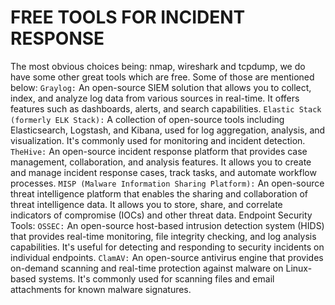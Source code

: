 # FREE TOOLS FOR INCIDENT RESPONSE
The most obvious choices being: nmap, wireshark and tcpdump, we do have some other great tools which are free. 
Some of those are mentioned below:
`Graylog:`
An open-source SIEM solution that allows you to collect, index, and analyze log data from various sources in real-time. It offers features such as dashboards, alerts, and search capabilities.
`Elastic Stack (formerly ELK Stack):`
A collection of open-source tools including Elasticsearch, Logstash, and Kibana, used for log aggregation, analysis, and visualization. It's commonly used for monitoring and incident detection.
`TheHive:`
An open-source incident response platform that provides case management, collaboration, and analysis features. It allows you to create and manage incident response cases, track tasks, and automate workflow processes.
`MISP (Malware Information Sharing Platform):`
An open-source threat intelligence platform that enables the sharing and collaboration of threat intelligence data. It allows you to store, share, and correlate indicators of compromise (IOCs) and other threat data.
Endpoint Security Tools:
`OSSEC:`
An open-source host-based intrusion detection system (HIDS) that provides real-time monitoring, file integrity checking, and log analysis capabilities. It's useful for detecting and responding to security incidents on individual endpoints.
`ClamAV:`
An open-source antivirus engine that provides on-demand scanning and real-time protection against malware on Linux-based systems. It's commonly used for scanning files and email attachments for known malware signatures.
